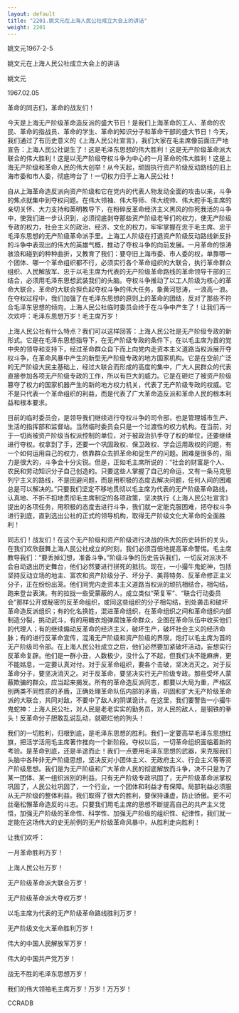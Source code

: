 ```yaml
---
layout: default
title: "2201.姚文元在上海人民公社成立大会上的讲话"
weight: 2201
---
```


姚文元1967-2-5

姚文元在上海人民公社成立大会上的讲话

姚文元

1967.02.05

革命的同志们，革命的战友们！

今天是上海无产阶级革命造反派的盛大节日！是我们上海革命的工人、革命的农民、革命的指战员、革命的学生、革命的知识分子和革命干部的盛大节日！今天，我们通过了有历史意义的《上海人民公社宣言》，我们大家在毛主席像前面庄严地宣告：上海人民公社诞生了！这是毛泽东思想的伟大胜利！这是无产阶级革命派大联合的伟大胜利！这是以无产阶级夺权斗争为中心的一月革命的伟大胜利！这是上海无产阶级和革命人民的伟大创举！从今天起，顽固执行资产阶级反动路线的旧上海市委和市人委，彻底垮台了！一切权力归于上海人民公社！

自从上海革命造反派向资产阶级和它在党内的代表人物发动全面的攻击以来，斗争的焦点就集中到夺权问题。在伟大领袖、伟大导师、伟大统帅、伟大舵手毛主席的亲切关怀、大力支持和英明教导下，在粉碎反革命经济主义黑风的你死我活的斗争中，使我们进一步认识到，必须彻底剥夺那些资产阶级老爷们的权力，使无产阶级专政的权力，社会主义的政治、经济、文化的权力，牢牢掌握在忠于毛主席、忠于毛泽东思想的无产阶级革命派手里。上海工人阶级在打退资产阶级反动路线新反扑的斗争中表现出的伟大的英雄气概，推动了夺权斗争的向前发展。一月革命的惊涛骇浪和碰到的种种曲折，又教育了我们：要夺旧上海市委、市人委的权，单靠哪一个团体、哪一个革命组织都不行，必须实行各个革命组织的大联合，执行革命群众组织、人民解放军、忠于以毛主席为代表的无产阶级革命路线的革命领导干部的三结合，必须用毛泽东思想武装我们的头脑。夺权斗争推动了以工人阶级为核心的革命大联合，革命的大联合担负起夺权斗争的伟大任务，象黄河怒涛，一浪高一浪。在夺权过程中，我们加强了在毛泽东思想的原则上的革命的团结，反对了那些不符合毛泽东思想的倾向，上海人民公社临时委员会终于在斗争中产生了！让我们再一次欢呼：毛泽东思想万岁！毛主席万岁！

上海人民公社有什么特点？我们可以这样回答：上海人民公社是无产阶级专政的新形式。它是在毛泽东思想指导下，在无产阶级专政的条件下，在以毛主席为首的党中央的领导和支持下，经过革命群众自下而上向党内走资本主义道路当权派展开夺权斗争，在革命风暴中产生的新型无产阶级专政的地方国家机构。它是在空前广泛的无产阶级大民主基础上，经过大联合而形成的高度的集中，广大人民群众的代表直接参加各项无产阶级专政的工作，所以有巨大的威力。它是在砸烂了被资产阶级篡夺了权力的国家机器产生的新的地方权力机关，代表了无产阶级专政的权威。它不是只代表一个革命组织的利益，而是代表了广大革命造反派和革命人民的根本利益和根本要求。

目前的临时委员会，是领导我们继续进行夺权斗争的司令部，也是管理城市生产、生活的指挥部和监督站。当然临时委员会只是一个过渡性的权力机构。在当前，对于一切尚被资产阶级当权派控制的单位，对于被政治扒手夺了权的单位，还要继续进行夺权。权拿到了手，还要一个巩固政权、保卫政权、学会运用政权的问题，有一个如何运用自己的权力，依靠群众去抓革命和促生产的问题。困难是很多的，阻力是很大的，斗争会十分尖锐。但是，正如毛主席所说的：“社会的财富是个人、农民和劳动知识分子自己创造的。只要这些人掌握了自己的命运，又有一条马克思列宁主义的路线，不是回避问题，而是用积极的态度去解决问题，任何人间的困难总是可以解决的。”只要我们坚定不移地贯彻以毛主席为代表的无产阶级革命路线，认真地、不折不扣地贯彻毛主席制定的各项政策，坚决执行《上海人民公社宣言》提出的各项任务，用积极的态度去进行斗争，我们就一定能克服困难，把夺权斗争进行到底，直到选出公社的正式的领导机构，取得无产阶级文化大革命的全面胜利！

同志们！战友们！在这个无产阶级和资产阶级进行决战的伟大的历史转折的关头，在我们欢欣鼓舞上海人民公社成立的时刻，我们必须百倍地提高革命警惕。毛主席教导我们：“要丢掉幻想，准备斗争。”阶级斗争的历史告诉我们，一切反对派决不会自动退出历史舞台，他们必然要进行拼死的抵抗。现在，一小撮牛鬼蛇神，包括坚持反动立场的地主、富农和资产阶级分子、坏分子、美蒋特务、反革命修正主义分子，正在纷纷出笼。他们同党内走资本主义道路当权派的顽抗相结合，相勾结，跑来登台表演。有的拉拢一些受蒙蔽的人，成立类似“荣复军”、“联合行动委员会”那样公开或秘密的反革命组织，或同这些组织的分子相勾结，到处袭击和破坏革命造反派组织；有的化名换姓，混进革命组织，在革命组织之间和革命组织内部制造分裂，挑动武斗，有的用糖衣炮弹腐蚀革命群众，企图在革命队伍中收买他们的代理人；有的继续煽动反革命的经济主义，破坏生产，破坏社会主义的经济命脉；有的进行反革命宣传，混淆无产阶级和资产阶级的界限，炮打以毛主席为首的无产阶级司令部。在上海人民公社成立之后，他们必然要加紧破坏活动，妄想实行反革命复辟。他们是一群小丑，人数极少，没什么了不起，但我们决不能麻痹，更不能姑息，一定要认真对付。对于反革命组织，要各个击破，坚决消灭之。对于反革命分子，要坚决消灭之。对于反革命，要坚决实行无产阶级专政。那些受坏人蒙蔽欺骗的群众，应当起来揭发。所有的革命造反派同志，都要以大局为重，严格区别两类不同性质的矛盾，正确处理革命队伍内部的矛盾，巩固和扩大无产阶级革命派的大联合，共同对敌，不要中了敌人的阴谋诡计。在这里，我们要警告一小撮牛鬼蛇神：上海人民公社，对人民是老老实实的勤务员，对人民的敌人，是钢铁的拳头！反革命分子胆敢乱说乱动，就砸烂他的狗头！

我们的一切胜利，归根到底，是毛泽东思想的胜利。我们一定要高举毛泽东思想红旗，把活学活用毛主席著作推向一个新阶段。夺权以后，一切革命组织面临着新的考验。是革命到底，还是半途而止！我们一点要用毛泽东思想的武器，来克服我们头脑中各种非无产阶级思想，坚决反对小团体主义、无政府主义、行会主义等等资产阶级思想。我们是为无产阶级和广大革命人民的彻底解放而斗争，决不只是为了某一团体、某一组织派别的利益。只有无产阶级专政巩固了，无产阶级革命派掌权巩固了，人民公社巩固了，一个行业，一个团体和利益才有保障。局部利益必须服从无产阶级的整体利益。我们取得了很大的胜利，要保持谦虚，防止骄傲。更不可丝毫松懈革命造反的斗志。只要我们用毛主席的思想不断提高自己的共产主义觉悟，加强无产阶级的革命性、科学性、加强无产阶级的组织性、纪律性，我们就一定能在这场伟大的史无前例的无产阶级革命风暴中，从胜利走向胜利！

让我们欢呼：

一月革命胜利万岁！

上海人民公社万岁！

无产阶级革命派大联合万岁！

无产阶级革命派大夺权万岁！

以毛主席为代表的无产阶级革命路线胜利万岁！

无产阶级文化大革命胜利万岁！

伟大的中国人民解放军万岁！

伟大的中国共产党万岁！

战无不胜的毛泽东思想万岁！

我们的伟大领袖毛主席万岁！万岁！万万岁！

CCRADB

